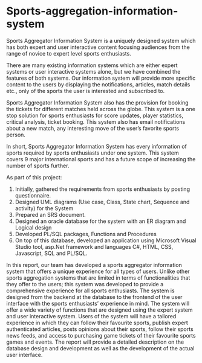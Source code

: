 # Sports-aggregation-information-system

Sports Aggregator Information System is a uniquely designed system which has both expert and user interactive content focusing audiences from the range of novice to expert level sports enthusiasts. 

There are many existing information systems which are either expert systems or user interactive systems alone, but we have combined the features of both systems. Our information system will provide more specific content to the users by displaying the notifications, articles, match details etc., only of the sports the user is interested and subscribed to. 

Sports Aggregator Information System also has the provision for booking the tickets for different matches held across the globe. This system is a one stop solution for sports enthusiasts for score updates, player statistics, critical analysis, ticket booking. This system also has email notifications about a new match, any interesting move of the user’s favorite sports person. 

In short, Sports Aggregator Information System has every information of sports required by sports enthusiasts under one system. This system covers 9 major international sports and has a future scope of increasing the number of sports further. 

As part of this project:
1. Initially, gathered the requirements from sports enthusiasts by posting questionnaire.
2. Designed UML diagrams (Use case, Class, State chart, Sequence and activity) for the System
3. Prepared an SRS document.
4. Designed an oracle database for the system with an ER diagram and Logical design
5. Developed PL/SQL packages, Functions and Procedures
6. On top of this database, developed an application using Microsoft Visual Studio tool, asp.Net framework and languages C#, HTML, CSS, Javascript, SQL and PL/SQL.

In this report, our team has developed a sports aggregator information system that offers a unique experience for all types of users. Unlike other sports aggregation systems that are limited in terms of functionalities that they offer to the users; this system was developed to provide a comprehensive experience for all sports enthusiasts. The system is designed from the backend at the database to the frontend of the user interface with the sports enthusiasts’ experience in mind. The system will offer a wide variety of functions that are designed using the expert system and user interactive system. Users of the system will have a tailored experience in which they can follow their favourite sports, publish expert authenticated articles, posts opinions about their sports, follow their sports news feeds, and access to purchasing game tickets of their favourite sports games and events. The report will provide a detailed description on the database design and development as well as the development of the actual user interface.

